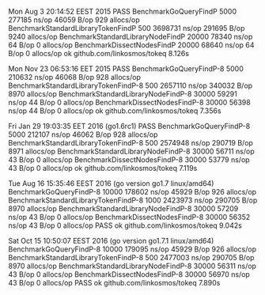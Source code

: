 Mon Aug 3 20:14:52 EEST 2015
PASS
BenchmarkGoQueryFindP                            5000     277185 ns/op     46059 B/op      929 allocs/op
BenchmarkStandardLibraryTokenFindP                500    3698731 ns/op    291695 B/op     9240 allocs/op
BenchmarkStandardLibraryNodeFindP               20000      78340 ns/op        64 B/op        0 allocs/op
BenchmarkDissectNodesFindP                      20000      68640 ns/op        64 B/op        0 allocs/op
ok    github.com/linkosmos/tokeq  8.126s

Mon Nov 23 06:53:16 EET 2015
PASS
BenchmarkGoQueryFindP-8                          5000     210632 ns/op     46068 B/op      928 allocs/op
BenchmarkStandardLibraryTokenFindP-8              500    2657110 ns/op    340032 B/op     8970 allocs/op
BenchmarkStandardLibraryNodeFindP-8             30000      59291 ns/op        44 B/op        0 allocs/op
BenchmarkDissectNodesFindP-8                    30000      56398 ns/op        44 B/op        0 allocs/op
ok    github.com/linkosmos/tokeq  7.356s

Fri Jan 29 19:03:35 EET 2016 (go1.6rc1)
PASS
BenchmarkGoQueryFindP-8                          5000     212107 ns/op     46062 B/op      928 allocs/op
BenchmarkStandardLibraryTokenFindP-8              500    2574948 ns/op    290719 B/op     8971 allocs/op
BenchmarkStandardLibraryNodeFindP-8             30000      56711 ns/op        43 B/op        0 allocs/op
BenchmarkDissectNodesFindP-8                    30000      53779 ns/op        43 B/op        0 allocs/op
ok    github.com/linkosmos/tokeq  7.119s

Tue Aug 16 15:35:46 EEST 2016 (go version go1.7 linux/amd64)
BenchmarkGoQueryFindP-8                         10000     178602 ns/op     45929 B/op      926 allocs/op
BenchmarkStandardLibraryTokenFindP-8             1000    2423973 ns/op    290705 B/op     8970 allocs/op
BenchmarkStandardLibraryNodeFindP-8             30000      57209 ns/op        43 B/op        0 allocs/op
BenchmarkDissectNodesFindP-8                    30000      56352 ns/op        43 B/op        0 allocs/op
PASS
ok    github.com/linkosmos/tokeq  9.042s

Sat Oct 15 10:50:07 EEST 2016 (go version go1.7.1 linux/amd64)
BenchmarkGoQueryFindP-8                         10000     179095 ns/op     45929 B/op      926 allocs/op
BenchmarkStandardLibraryTokenFindP-8              500    2477003 ns/op    290705 B/op     8970 allocs/op
BenchmarkStandardLibraryNodeFindP-8             30000      56311 ns/op        43 B/op        0 allocs/op
BenchmarkDissectNodesFindP-8                    30000      56970 ns/op        43 B/op        0 allocs/op
PASS
ok    github.com/linkosmos/tokeq  7.890s
